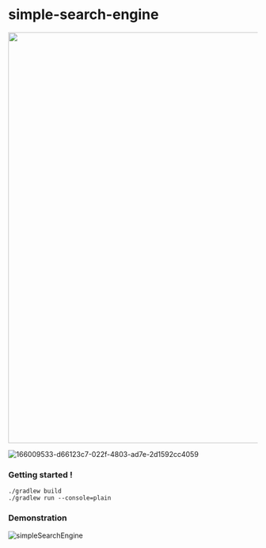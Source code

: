 # simple-search-engine

<center><img src="https://user-images.githubusercontent.com/6838540/166009533-d66123c7-022f-4803-ad7e-2d1592cc4059.png" width="830px" ></center>

![166009533-d66123c7-022f-4803-ad7e-2d1592cc4059](https://user-images.githubusercontent.com/6838540/166061952-b0ff0934-8e99-4d4c-bd5a-1909e5c6c4ce.jpg)

### Getting started !



```
./gradlew build
./gradlew run --console=plain
```

### Demonstration 


![simpleSearchEngine](https://user-images.githubusercontent.com/6838540/165939050-facaed3c-47df-4382-8c8a-73cc52480f37.gif)
